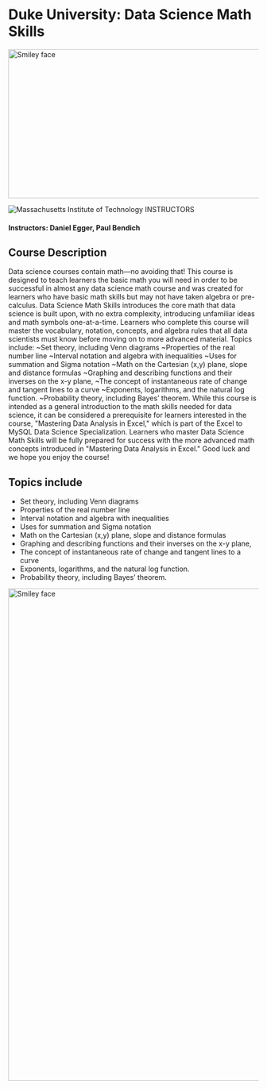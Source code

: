 # Duke University: Data Science Math Skills

<img src="https://users.cs.duke.edu/~qiangcao/qiang_pics/duke_logo_6.png" alt="Smiley face" height="300" width="600">

![Massachusetts Institute of Technology](http://i.imgur.com/Qktqnu1.png) INSTRUCTORS
#### Instructors: Daniel Egger, Paul Bendich

## Course Description

Data science courses contain math—no avoiding that! This course is designed to teach learners the basic math you will need in order to be successful in almost any data science math course and was created for learners who have basic math skills but may not have taken algebra or pre-calculus. Data Science Math Skills introduces the core math that data science is built upon, with no extra complexity, introducing unfamiliar ideas and math symbols one-at-a-time. Learners who complete this course will master the vocabulary, notation, concepts, and algebra rules that all data scientists must know before moving on to more advanced material. Topics include: ~Set theory, including Venn diagrams ~Properties of the real number line ~Interval notation and algebra with inequalities ~Uses for summation and Sigma notation ~Math on the Cartesian (x,y) plane, slope and distance formulas ~Graphing and describing functions and their inverses on the x-y plane, ~The concept of instantaneous rate of change and tangent lines to a curve ~Exponents, logarithms, and the natural log function. ~Probability theory, including Bayes’ theorem. While this course is intended as a general introduction to the math skills needed for data science, it can be considered a prerequisite for learners interested in the course, "Mastering Data Analysis in Excel," which is part of the Excel to MySQL Data Science Specialization. Learners who master Data Science Math Skills will be fully prepared for success with the more advanced math concepts introduced in "Mastering Data Analysis in Excel." Good luck and we hope you enjoy the course!

## Topics include

- Set theory, including Venn diagrams
- Properties of the real number line
- Interval notation and algebra with inequalities
- Uses for summation and Sigma notation
- Math on the Cartesian (x,y) plane, slope and distance formulas
- Graphing and describing functions and their inverses on the x-y plane,
- The concept of instantaneous rate of change and tangent lines to a curve
- Exponents, logarithms, and the natural log function.
- Probability theory, including Bayes’ theorem.


<img src="http://i.imgur.com/DWaEeRN.png" alt="Smiley face" height="992" width="1112">
